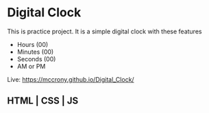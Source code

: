 # Digital Clock
This is practice project. 
It is a simple digital clock with these features
  - Hours (00)
  - Minutes (00)
  - Seconds (00)
  - AM or PM 

Live: https://mccrony.github.io/Digital_Clock/
## HTML | CSS | JS
